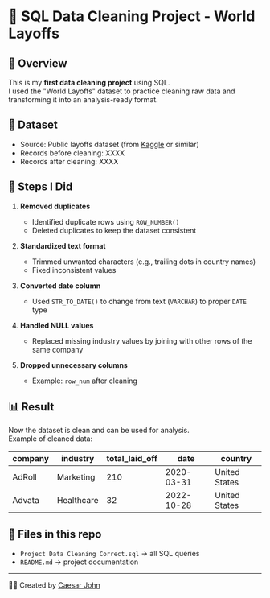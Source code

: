 # 🧹 SQL Data Cleaning Project - World Layoffs

## 📖 Overview
This is my **first data cleaning project** using SQL.  
I used the "World Layoffs" dataset to practice cleaning raw data and transforming it into an analysis-ready format.

## 📂 Dataset
- Source: Public layoffs dataset (from [Kaggle](https://www.kaggle.com/) or similar)  
- Records before cleaning: XXXX  
- Records after cleaning: XXXX  

## 🔧 Steps I Did
1. **Removed duplicates**  
   - Identified duplicate rows using `ROW_NUMBER()`  
   - Deleted duplicates to keep the dataset consistent  

2. **Standardized text format**  
   - Trimmed unwanted characters (e.g., trailing dots in country names)  
   - Fixed inconsistent values  

3. **Converted date column**  
   - Used `STR_TO_DATE()` to change from text (`VARCHAR`) to proper `DATE` type  

4. **Handled NULL values**  
   - Replaced missing industry values by joining with other rows of the same company  

5. **Dropped unnecessary columns**  
   - Example: `row_num` after cleaning  

## 📊 Result
Now the dataset is clean and can be used for analysis.  
Example of cleaned data:

| company  | industry    | total_laid_off | date       | country       |
|----------|------------|----------------|------------|---------------|
| AdRoll   | Marketing  | 210            | 2020-03-31 | United States |
| Advata   | Healthcare | 32             | 2022-10-28 | United States |

## 📁 Files in this repo
- `Project Data Cleaning Correct.sql` → all SQL queries  
- `README.md` → project documentation  

---

👨‍💻 Created by [Caesar John](https://github.com/caesar-john)  

